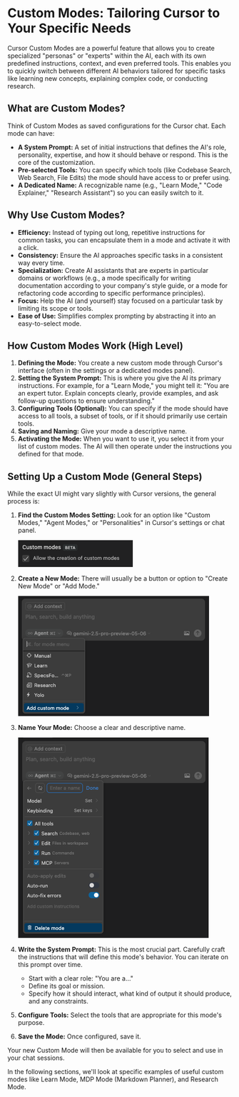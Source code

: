 # Custom Modes: Tailoring Cursor to Your Specific Needs

Cursor Custom Modes are a powerful feature that allows you to create specialized "personas" or "experts" within the AI, each with its own predefined instructions, context, and even preferred tools. This enables you to quickly switch between different AI behaviors tailored for specific tasks like learning new concepts, explaining complex code, or conducting research.

## What are Custom Modes?

Think of Custom Modes as saved configurations for the Cursor chat. Each mode can have:

-   **A System Prompt:** A set of initial instructions that defines the AI's role, personality, expertise, and how it should behave or respond. This is the core of the customization.
-   **Pre-selected Tools:** You can specify which tools (like Codebase Search, Web Search, File Edits) the mode should have access to or prefer using.
-   **A Dedicated Name:** A recognizable name (e.g., "Learn Mode," "Code Explainer," "Research Assistant") so you can easily switch to it.

## Why Use Custom Modes?

-   **Efficiency:** Instead of typing out long, repetitive instructions for common tasks, you can encapsulate them in a mode and activate it with a click.
-   **Consistency:** Ensure the AI approaches specific tasks in a consistent way every time.
-   **Specialization:** Create AI assistants that are experts in particular domains or workflows (e.g., a mode specifically for writing documentation according to your company's style guide, or a mode for refactoring code according to specific performance principles).
-   **Focus:** Help the AI (and yourself) stay focused on a particular task by limiting its scope or tools.
-   **Ease of Use:** Simplifies complex prompting by abstracting it into an easy-to-select mode.

## How Custom Modes Work (High Level)

1.  **Defining the Mode:** You create a new custom mode through Cursor's interface (often in the settings or a dedicated modes panel).
2.  **Setting the System Prompt:** This is where you give the AI its primary instructions. For example, for a "Learn Mode," you might tell it: "You are an expert tutor. Explain concepts clearly, provide examples, and ask follow-up questions to ensure understanding."
3.  **Configuring Tools (Optional):** You can specify if the mode should have access to all tools, a subset of tools, or if it should primarily use certain tools.
4.  **Saving and Naming:** Give your mode a descriptive name.
5.  **Activating the Mode:** When you want to use it, you select it from your list of custom modes. The AI will then operate under the instructions you defined for that mode.

## Setting Up a Custom Mode (General Steps)

While the exact UI might vary slightly with Cursor versions, the general process is:

1.  **Find the Custom Modes Setting:** Look for an option like "Custom Modes," "Agent Modes," or "Personalities" in Cursor's settings or chat panel.

    ![Custom Modes Setup UI](../../assets/custom_modes_setup_ui.png)

2.  **Create a New Mode:** There will usually be a button or option to "Create New Mode" or "Add Mode."

    ![Create New Mode Button](../../assets/add_custom_mode.png)

3.  **Name Your Mode:** Choose a clear and descriptive name.

    ![Name Your Mode](../../assets/add_custom_mode_ui.png)

4.  **Write the System Prompt:** This is the most crucial part. Carefully craft the instructions that will define this mode's behavior. You can iterate on this prompt over time.
    *   Start with a clear role: "You are a..."
    *   Define its goal or mission.
    *   Specify how it should interact, what kind of output it should produce, and any constraints.
5.  **Configure Tools:** Select the tools that are appropriate for this mode's purpose.
6.  **Save the Mode:** Once configured, save it.

Your new Custom Mode will then be available for you to select and use in your chat sessions.

In the following sections, we'll look at specific examples of useful custom modes like Learn Mode, MDP Mode (Markdown Planner), and Research Mode.
